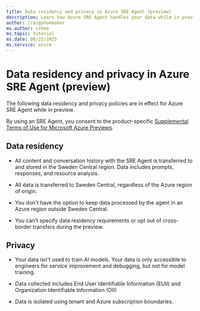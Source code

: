 ```yaml
---
title: Data residency and privacy in Azure SRE Agent (preview)
description: Learn how Azure SRE Agent handles your data while in preview.
author: craigshoemaker
ms.author: cshoe
ms.topic: tutorial
ms.date: 08/22/2025
ms.service: azure
---
```


# Data residency and privacy in Azure SRE Agent (preview)

The following data residency and privacy policies are in effect for Azure SRE Agent while in preview.

By using an SRE Agent, you consent to the product-specific [Supplemental Terms of Use for Microsoft Azure Previews](https://azure.microsoft.com/support/legal/preview-supplemental-terms/).

## Data residency

- All content and conversation history with the SRE Agent is transferred to and stored in the Sweden Central region. Data includes prompts, responses, and resource analysis.  

- All data is transferred to Sweden Central, regardless of the Azure region of origin.

- You don't have the option to keep data processed by the agent in an Azure region outside Sweden Central.

- You can't specify data residency requirements or opt out of cross-border transfers during the preview.

## Privacy

- Your data isn't used to train AI models. Your data is only accessible to engineers for service improvement and debugging, but not for model training.

- Data collected includes End User Identifiable Information (EUII) and Organization Identifiable Information (OII)

- Data is isolated using tenant and Azure subscription boundaries.
